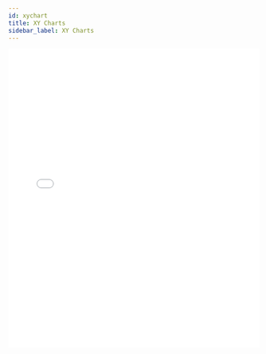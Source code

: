 ```yaml
---
id: xychart
title: XY Charts
sidebar_label: XY Charts
---
```


<iframe src="//fast.wistia.net/embed/iframe/ohbk0pba9k?videoFoam=true"
allowtransparency="true" frameBorder="0" scrolling="no" className="wistia_embed"
name="wistia_embed" allowFullScreen  width="100%" height="600"></iframe>
<script src="//fast.wistia.net/assets/external/iframe-api-v1.js"></script>
<br/>